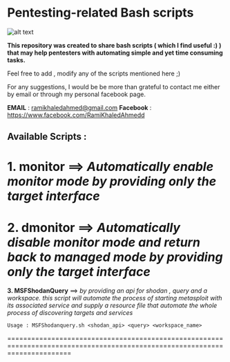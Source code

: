 # Pentesting-related  Bash scripts 

![alt text](https://github.com/ramiKahmed/Penetration-Testing-Bash-Scripts-/blob/master/BASH.png)

**This repository was created to share bash scripts ( which I find useful :) )  that may help pentesters with automating simple and yet time consuming tasks.**

Feel free to add , modify any of the scripts mentioned here  ;) 

For any suggestions, I would be be more than grateful to contact me either by email or through my  personal facebook page.

**EMAIL** : ramikhaledahmed@gmail.com 
**Facebook** : https://www.facebook.com/RamiKhaledAhmedd 


## Available Scripts :


**1. monitor**  ==> *Automatically enable monitor mode by providing only the target interface*
============================================================================================================================
**2. dmonitor** ==>  *Automatically disable monitor mode and return back to managed mode by providing only the target interface*
============================================================================================================================
**3. MSFShodanQuery** ==> *by providing an api for shodan , query and a workspace. this script will automate the process of starting metasploit with its associated service and supply a resource file that automate the whole process of discovering targets and services*

    Usage : MSFShodanquery.sh <shodan_api> <query> <workspace_name>
============================================================================================================================
